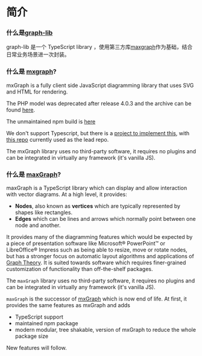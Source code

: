 # 简介

### 什么是[graph-lib]()

graph-lib 是一个 TypeScript library ，使用第三方库[maxgraph](https://github.com/maxGraph/maxGraph)作为基础，结合日常业务场景进一次封装。

### 什么是 [mxgraph](https://github.com/jgraph/mxgraph/edit/master/README.md)?

mxGraph is a fully client side JavaScript diagramming library that uses SVG and HTML for rendering.

The PHP model was deprecated after release 4.0.3 and the archive can be found [here](https://github.com/jgraph/mxgraph-php).

The unmaintained npm build is [here](https://www.npmjs.com/package/mxgraph)

We don't support Typescript, but there is a [project to implement this](https://github.com/process-analytics/mxgraph-road-to-DefinitelyTyped), with [this repo](https://github.com/hungtcs/mxgraph-type-definitions) currently used as the lead repo.

The mxGraph library uses no third-party software, it requires no plugins and can be integrated in virtually any framework (it's vanilla JS).

### 什么是 [maxGraph](https://github.com/maxGraph/maxGraph/blob/development/README.md)?

maxGraph is a TypeScript library which can display and allow interaction with vector diagrams. At a high level, it provides:

-   **Nodes**, also known as **vertices** which are typically represented by shapes like rectangles.
-   **Edges** which can be lines and arrows which normally point between one node and another.

It provides many of the diagramming features which would be expected by a piece of presentation software like Microsoft® PowerPoint™ or LibreOffice® Impress such as being able to resize, move or rotate nodes, but has a stronger focus on automatic layout algorithms and applications of [Graph Theory](https://en.wikipedia.org/wiki/Graph_theory). It is suited towards software which requires finer-grained customization of functionality than off-the-shelf packages.

The `maxGraph` library uses no third-party software, it requires no plugins and can be integrated in virtually any framework (it's vanilla JS).

`maxGraph` is the successor of [mxGraph](https://github.com/jgraph/mxgraph) which is now end of life. At first, it provides the same features as mxGraph and adds

-   TypeScript support
-   maintained npm package
-   modern modular, tree shakable, version of mxGraph to reduce the whole package size

New features will follow.

